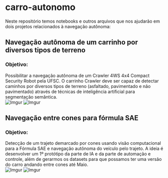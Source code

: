 # carro-autonomo

Neste repositório temos notebooks e outros arquivos que nos ajudarão em dois projetos relacionados à navegação autônoma: 

## Navegação autônoma de um carrinho por diversos tipos de terreno
### Objetivo: 
Possibilitar a navegação autônoma de um Crawler 4WS 4x4 Compact Security Robot pela UFSC. O carrinho Crawler deve ser capaz de detectar caminhos por diversos tipos de terreno (asfaltado, pavimentado e não pavimentado) através de técnicas de inteligência artificial para segmentação semântica.  
![Imgur](https://i.imgur.com/BDDELt6.jpg)
![Imgur](https://i.imgur.com/AJIxM1i.jpg)

                                                                                        
## Navegação entre cones para fórmula SAE
### Objetivo: 
Detecção de um trajeto demarcado por cones usando visão computacional para a Fórmula SAE e navegação autônoma do veículo pelo trajeto. A ideia é desenvolver um 1º protótipo da parte de IA e da parte de automação e controle, além de gerarmos os datasets para que possamos ter uma versão do carro andando entre cones até Maio.  
![Imgur](https://i.imgur.com/s7KjlU3.jpg)
![Imgur](https://i.imgur.com/KUR9tc8.jpg)
